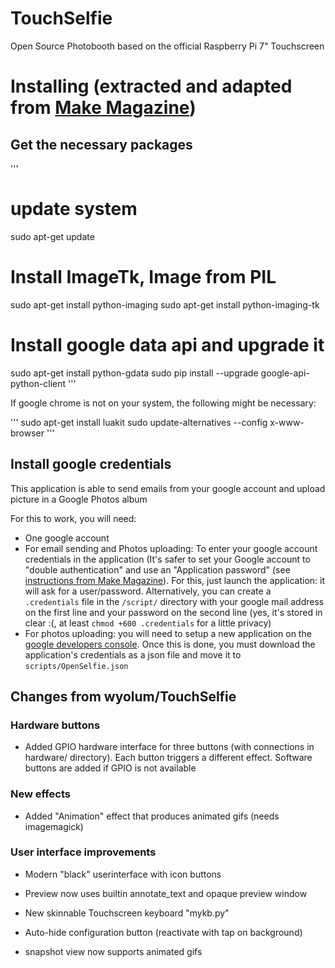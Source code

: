 # TouchSelfie
Open Source Photobooth based on the official Raspberry Pi 7" Touchscreen

# Installing (extracted and adapted from [Make Magazine](https://makezine.com/projects/raspberry-pi-photo-booth/))

## Get the necessary packages

'''
# update system 
sudo apt-get update
# Install ImageTk, Image from PIL
sudo apt-get install python-imaging
sudo apt-get install python-imaging-tk
# Install google data api and upgrade it
sudo apt-get install python-gdata
sudo pip install --upgrade google-api-python-client
'''

If google chrome is not on your system, the following might be necessary:

'''
sudo apt-get install luakit
sudo update-alternatives --config x-www-browser
'''

## Install google credentials
This application is able to send emails from your google account and upload picture in a Google Photos album

For this to work, you will need:
- One google account
- For email sending and Photos uploading: To enter your google account credentials in the application (It's safer to set your Google account to "double authentication" and use an "Application password" (see [instructions from Make Magazine](https://makezine.com/projects/raspberry-pi-photo-booth/)). For this, just launch the application: it will ask for a user/password. Alternatively, you can create a `.credentials` file in the `/script/` directory with your google mail address on the first line and your password on the second line (yes, it's stored in clear :(, at least `chmod +600 .credentials` for a little privacy)
- For photos uploading: you will need to setup a new application on the [google developers console](https://console.developers.google.com/). Once this is done, you must download the application's credentials as a json file and move it to `scripts/OpenSelfie.json`

## Changes from wyolum/TouchSelfie

### Hardware buttons
- Added GPIO hardware interface for three buttons (with connections in hardware/ directory). Each button triggers a different effect. Software buttons are added if GPIO is not available

### New effects
- Added "Animation" effect that produces animated gifs (needs imagemagick)

### User interface improvements

- Modern "black" userinterface with icon buttons

- Preview now uses builtin annotate_text and opaque preview window

- New skinnable Touchscreen keyboard "mykb.py"

- Auto-hide configuration button (reactivate with tap on background)

- snapshot view now supports animated gifs
